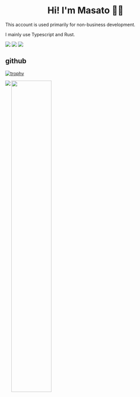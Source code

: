 <h1 style="text-align: center;">
Hi! I'm Masato 👨‍💻
</h1>

<p>This account is used primarily for non-business development.</p>
<p>I mainly use Typescript and Rust.</p>

![](https://img.shields.io/badge/-x(twitter)-000000?logo=x&link=https%3A%2F%2Ftwitter.com%2FEnginnerJoyca)
![](https://img.shields.io/badge/-hashnode-000000?logo=hashnode&logoColor=2962FF&link=https%3A%2F%2Fhashnode.com%2F%40massa)
![](https://komarev.com/ghpvc/?username=MasatoDev)

<h2>
  github
</h2>

[![trophy](https://github-profile-trophy.vercel.app/?username=MasatoDev&title=Commits,Experience)](https://github.com/ryo-ma/github-profile-trophy)

<p>
<!--   <a href="https://github.com/anuraghazra/github-readme-stats">
    <img align="left" src="https://github-readme-stats.vercel.app/api?username=MasatoDev&count_private=true&show_icons=true&theme=buefy" />
  </a> -->
  <a href="https://github.com/anuraghazra/github-readme-stats">
    <img align="left" src="https://github-readme-stats.vercel.app/api/top-langs/?username=MasatoDev&theme=buefy" />
  </a>
</p>

 <img src="https://github.com/MasatoDev/MasatoDev/assets/46220963/09f113f5-4ce2-4b83-acc8-8aa3bb454702" width="50%" />
